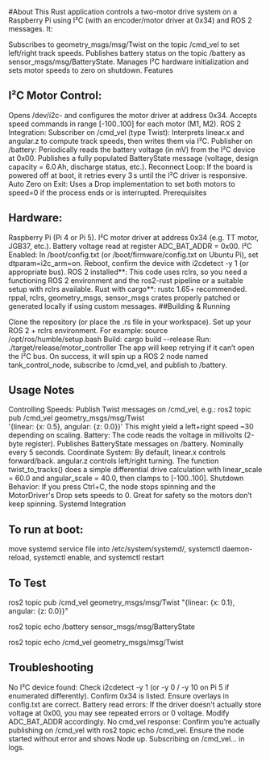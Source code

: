 #About
This Rust application controls a two-motor drive system on a Raspberry Pi using I²C (with an encoder/motor driver at 0x34) and ROS 2 messages. It:

Subscribes to geometry_msgs/msg/Twist on the topic /cmd_vel to set left/right track speeds.
Publishes battery status on the topic /battery as sensor_msgs/msg/BatteryState.
Manages I²C hardware initialization and sets motor speeds to zero on shutdown.
Features

## I²C Motor Control:
Opens /dev/i2c-<BUS> and configures the motor driver at address 0x34.
Accepts speed commands in range [-100..100] for each motor (M1, M2).
ROS 2 Integration:
Subscriber on /cmd_vel (type Twist):
Interprets linear.x and angular.z to compute track speeds, then writes them via I²C.
Publisher on /battery:
Periodically reads the battery voltage (in mV) from the I²C device at 0x00.
Publishes a fully populated BatteryState message (voltage, design capacity = 6.0 Ah, discharge status, etc.).
Reconnect Loop:
If the board is powered off at boot, it retries every 3 s until the I²C driver is responsive.
Auto Zero on Exit:
Uses a Drop implementation to set both motors to speed=0 if the process ends or is interrupted.
Prerequisites

## Hardware:
Raspberry Pi (Pi 4 or Pi 5).
I²C motor driver at address 0x34 (e.g. TT motor, JGB37, etc.).
Battery voltage read at register ADC_BAT_ADDR = 0x00.
I²C Enabled:
In /boot/config.txt (or /boot/firmware/config.txt on Ubuntu Pi), set dtparam=i2c_arm=on.
Reboot, confirm the device with i2cdetect -y 1 (or appropriate bus).
ROS 2 installed**:
This code uses rclrs, so you need a functioning ROS 2 environment and the ros2-rust pipeline or a suitable setup with rclrs available.
Rust with cargo**:
rustc 1.65+ recommended.
rppal, rclrs, geometry_msgs, sensor_msgs crates properly patched or generated locally if using custom messages.
##Building & Running

Clone the repository (or place the .rs file in your workspace).
Set up your ROS 2 + rclrs environment. For example:
source /opt/ros/humble/setup.bash
Build:
cargo build --release
Run:
./target/release/motor_controller
The app will keep retrying if it can’t open the I²C bus.
On success, it will spin up a ROS 2 node named tank_control_node, subscribe to /cmd_vel, and publish to /battery.
## Usage Notes

Controlling Speeds:
Publish Twist messages on /cmd_vel, e.g.:
ros2 topic pub /cmd_vel geometry_msgs/msg/Twist \
  '{linear: {x: 0.5}, angular: {z: 0.0}}'
This might yield a left+right speed ~30 depending on scaling.
Battery:
The code reads the voltage in millivolts (2-byte register).
Publishes BatteryState messages on /battery.
Nominally every 5 seconds.
Coordinate System:
By default, linear.x controls forward/back.
angular.z controls left/right turning.
The function twist_to_tracks() does a simple differential drive calculation with linear_scale = 60.0 and angular_scale = 40.0, then clamps to [-100..100].
Shutdown Behavior:
If you press Ctrl+C, the node stops spinning and the MotorDriver's Drop sets speeds to 0.
Great for safety so the motors don’t keep spinning.
Systemd Integration

## To run at boot:

move systemd service file into /etc/system/systemd/, systemctl daemon-reload, systemctl enable, and systemctl restart

## To Test
ros2 topic pub /cmd_vel geometry_msgs/msg/Twist "{linear: {x: 0.1}, angular: {z: 0.0}}" 

ros2 topic echo /battery sensor_msgs/msg/BatteryState

ros2 topic echo /cmd_vel geometry_msgs/msg/Twist

## Troubleshooting

No I²C device found:
Check i2cdetect -y 1 (or -y 0 / -y 10 on Pi 5 if enumerated differently). Confirm 0x34 is listed.
Ensure overlays in config.txt are correct.
Battery read errors:
If the driver doesn’t actually store voltage at 0x00, you may see repeated errors or 0 voltage.
Modify ADC_BAT_ADDR accordingly.
No cmd_vel response:
Confirm you’re actually publishing on /cmd_vel with ros2 topic echo /cmd_vel.
Ensure the node started without error and shows Node up. Subscribing on /cmd_vel... in logs.
